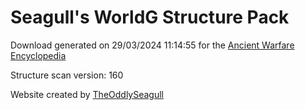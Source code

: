 # Seagull's WorldG Structure Pack

Download generated on 29/03/2024 11:14:55 for the [Ancient Warfare Encyclopedia](http://ancient-warfare.legends-of-gramdatis.com/)

Structure scan version: 160

Website created by [TheOddlySeagull](https://github.com/TheOddlySeagull/ancient-warfare-encyclopedia-website)
